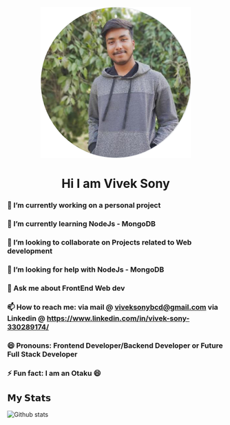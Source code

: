 <p align= "center"><img src='https://raw.githubusercontent.com/Shreyans13/Vtrrix/master/profile.png'></img></p>
<h1 align= "center"> Hi I am Vivek Sony </h1>

<!-- ## Hi there 👋 -->

### 🔭 I’m currently working on a personal project 
### 🌱 I’m currently learning NodeJs - MongoDB
### 👯 I’m looking to collaborate on Projects related to Web development
### 🤔 I’m looking for help with NodeJs - MongoDB
### 💬 Ask me about FrontEnd Web dev
### 📫 How to reach me: via mail @ viveksonybcd@gmail.com via Linkedin @ https://www.linkedin.com/in/vivek-sony-330289174/
### 😄 Pronouns: Frontend Developer/Backend Developer or Future Full Stack Developer
### ⚡ Fun fact: I am an Otaku 😄


## 𝗠𝘆 𝗦𝘁𝗮𝘁𝘀

![Github stats](https://github-readme-stats.vercel.app/api?username=Vtrrix&show_icons=true&hide_border=false&theme=tokyonight)

